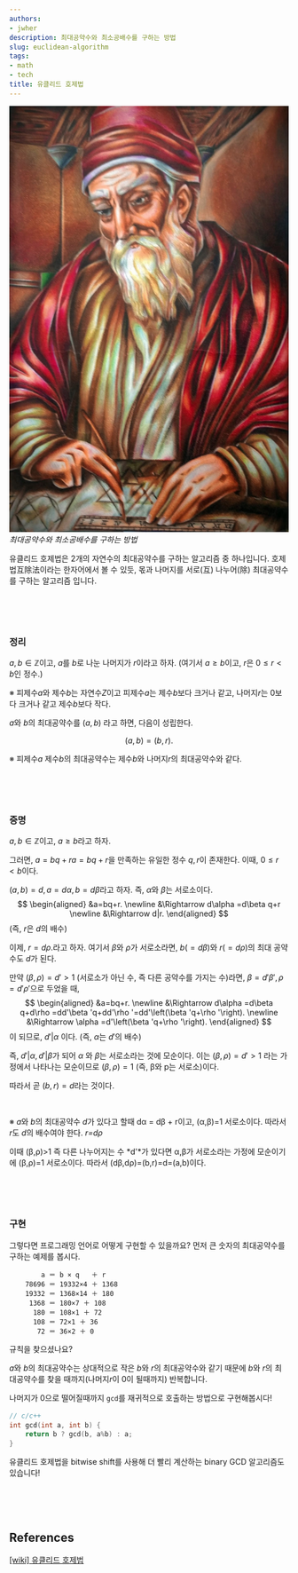 ```yaml
---
authors:
- jwher
description: 최대공약수와 최소공배수를 구하는 방법
slug: euclidean-algorithm
tags:
- math
- tech
title: 유클리드 호제법
---
```


[![euclid](/img/euclid.jpeg)](/posts/euclidean-algorithm)  
*최대공약수와 최소공배수를 구하는 방법*  

<!--truncate-->

유클리드 호제법은 2개의 자연수의 최대공약수를 구하는 알고리즘 중 하나입니다.
호제법互除法이라는 한자어에서 볼 수 있듯, 몫과 나머지를 서로(互) 나누어(除) 최대공약수를 구하는 알고리즘 입니다.

<br/>
<br/>
<br/>

### 정리

$a,b\in {\mathbb  {Z}}$이고, 
$a$를 $b$로 나눈 나머지가 $r$이라고 하자.
(여기서 $a\geq b$이고, $r$은 $0\leq r \lt b$인 정수.)

※ 피제수*a*와 제수*b*는 자연수*Z*이고
피제수*a*는 제수*b*보다 크거나 같고, 나머지*r*는 0보다 크거나 같고 제수*b*보다 작다.

$a$와 $b$의 최대공약수를 $\left(a,b\right)$ 라고 하면, 다음이 성립한다.

$$
\left(a,b\right)=\left(b,r\right).
$$

※ 피제수*a* 제수*b*의 최대공약수는 제수*b*와 나머지*r*의 최대공약수와 같다.

<br/>
<br/>
<br/>

### 증명

$a,b\in {\mathbb  {Z}}$이고, $a\geq b$라고 하자.

그러면, $a=bq+ra=bq+r$을 만족하는 유일한 정수 $q,r$이 존재한다.
이때, $0\leq r \lt b$이다.

$\left(a,b\right)=d,a=d\alpha ,b=d\beta$라고 하자.
즉, $\alpha$와 $\beta$는 서로소이다.
$$
\begin{aligned}
&a=bq+r. \newline
&\Rightarrow d\alpha =d\beta q+r \newline
&\Rightarrow d|r.
\end{aligned}
$$
(즉, $r$은 $d$의 배수)

이제, $r=d\rho$.라고 하자.
여기서 $\beta$와 $\rho$가 서로소라면, $b(= d\beta)$와 $r(=d\rho)$의 최대 공약수도 $d$가 된다.

만약 $\left(\beta ,\rho \right)=d'>1$ (서로소가 아닌 수, 즉 다른 공약수를 가지는 수)라면,
$\beta =d'\beta ',\rho =d'\rho'$으로 두었을 때,
$$
\begin{aligned}
&a=bq+r. \newline
&\Rightarrow d\alpha =d\beta q+d\rho =dd'\beta 'q+dd'\rho '=dd'\left(\beta 'q+\rho '\right). \newline
&\Rightarrow \alpha =d'\left(\beta 'q+\rho '\right).
\end{aligned}
$$
이 되므로, $d'|\alpha$ 이다. (즉, $\alpha$는 $d'$의 배수)

즉, $d'|\alpha ,d'|\beta$가 되어 $\alpha$ 와 $\beta$는 서로소라는 것에 모순이다.
이는 $\left(\beta ,\rho \right)=d'>1$ 라는 가정에서 나타나는 모순이므로 $\left(\beta ,\rho \right)=1$ (즉, β와 p는 서로소)이다.

따라서 곧 $\left(b,r\right)=d$라는 것이다.

<br/>

※ *a*와 *b*의 최대공약수 *d*가 있다고 할때 dα = dβ + r이고, (α,β)=1 서로소이다.
따라서 *r*도 *d*의 배수여야 한다. *r=dρ*

이때 (β,ρ)>1 즉 다른 나누어지는 수 *d'*가 있다면 α,β가 서로소라는 가정에 모순이기에 (β,ρ)=1 서로소이다.
따라서 (dβ,dρ)=(b,r)=d=(a,b)이다.

<br/>
<br/>
<br/>

### 구현

그렇다면 프로그래밍 언어로 어떻게 구현할 수 있을까요?
먼저 큰 숫자의 최대공약수를 구하는 예제를 봅시다.
```
        a ＝ b × q   ＋ r
    78696 ＝ 19332×4 ＋ 1368
    19332 ＝ 1368×14 ＋ 180
     1368 ＝ 180×7 ＋ 108
      180 ＝ 108×1 ＋ 72
      108 ＝ 72×1 ＋ 36
       72 ＝ 36×2 ＋ 0
```

규칙을 찾으셨나요?

*a*와 *b*의 최대공약수는 상대적으로 작은 *b*와 *r*의 최대공약수와 같기 때문에
*b*와 *r*의 최대공약수를 찾을 때까지(나머지*r*이 0이 될때까지) 반복합니다.

나머지가 0으로 떨어질때까지 `gcd`를 재귀적으로 호출하는 방법으로 구현해봅시다!

```c++
// c/c++
int gcd(int a, int b) {
    return b ? gcd(b, a%b) : a;
}
```

유클리드 호제법을 bitwise shift를 사용해 더 빨리 계산하는 binary GCD 알고리즘도 있습니다!

<br/>
<br/>
<br/>

## References
[[wiki] 유클리드 호제법](https://ko.wikipedia.org/wiki/유클리드_호제법)

